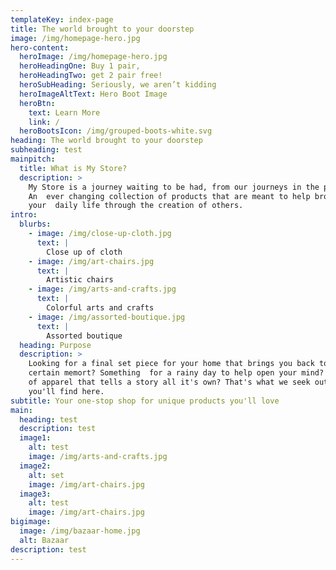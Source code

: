 ```yaml
---
templateKey: index-page
title: The world brought to your doorstep
image: /img/homepage-hero.jpg
hero-content:
  heroImage: /img/homepage-hero.jpg
  heroHeadingOne: Buy 1 pair,
  heroHeadingTwo: get 2 pair free!
  heroSubHeading: Seriously, we aren’t kidding
  heroImageAltText: Hero Boot Image
  heroBtn:
    text: Learn More
    link: /
  heroBootsIcon: /img/grouped-boots-white.svg
heading: The world brought to your doorstep
subheading: test
mainpitch:
  title: What is My Store?
  description: >
    My Store is a journey waiting to be had, from our journeys in the past.
    An  ever changing collection of products that are meant to help broaden
    your  daily life through the creation of others.
intro:
  blurbs:
    - image: /img/close-up-cloth.jpg
      text: |
        Close up of cloth
    - image: /img/art-chairs.jpg
      text: |
        Artistic chairs
    - image: /img/arts-and-crafts.jpg
      text: |
        Colorful arts and crafts
    - image: /img/assorted-boutique.jpg
      text: |
        Assorted boutique
  heading: Purpose
  description: >
    Looking for a final set piece for your home that brings you back to a
    certain memort? Something  for a rainy day to help open your mind? A piece
    of apparel that tells a story all it's own? That's what we seek out and hope
    you'll find here.
subtitle: Your one-stop shop for unique products you'll love
main:
  heading: test
  description: test
  image1:
    alt: test
    image: /img/arts-and-crafts.jpg
  image2:
    alt: set
    image: /img/art-chairs.jpg
  image3:
    alt: test
    image: /img/art-chairs.jpg
bigimage:
  image: /img/bazaar-home.jpg
  alt: Bazaar
description: test
---
```

